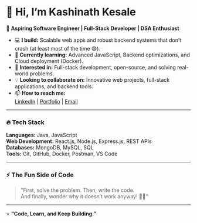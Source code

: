# 👋 Hi, I’m Kashinath Kesale  

🚀 **Aspiring Software Engineer | Full-Stack Developer | DSA Enthusiast**  

- 💻 **I build:** Scalable web apps and robust backend systems that don’t crash (at least most of the time 😄).  
- 🌱 **Currently learning:** Advanced JavaScript, Backend optimizations, and Cloud deployment (Docker).  
- 👀 **Interested in:** Full-stack development, open-source, and solving real-world problems.
- 💡 **Looking to collaborate on:** Innovative web projects, full-stack applications, and backend tools.   
- 📫 **How to reach me:**  
  [LinkedIn](https://linkedin.com/in/kashinath-kesale) | [Portfolio](https://kashinath-kesale-portfolio.vercel.app/) | [Email](mailto:kashinathkesale1@gmail.com)  

---

### 🔥 **Tech Stack**  
**Languages:** Java, JavaScript  
**Web Development:** React.js, Node.js, Express.js, REST APIs  
**Databases:** MongoDB, MySQL, SQL  
**Tools:** Git, GitHub, Docker, Postman, VS Code 

---

### ⚡ **The Fun Side of Code**  
> "First, solve the problem. Then, write the code.  
> And finally, wonder why it doesn’t work anyway! 🤷‍♂️"  

---

⭐ **“Code, Learn, and Keep Building.”**  
